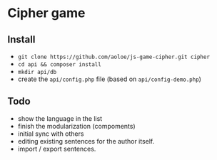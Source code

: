 # Cipher game

## Install

- `git clone https://github.com/aoloe/js-game-cipher.git cipher`
- `cd api && composer install`
- `mkdir api/db`
- create the `api/config.php` file (based on `api/config-demo.php`)

## Todo

- show the language in the list
- finish the modularization (compoments)
- initial sync with others
- editing existing sentences for the author itself.
- import / export sentences.
